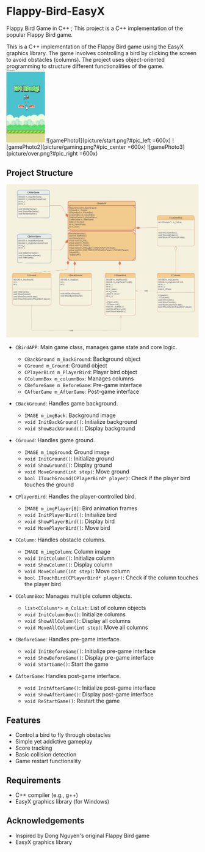 # Flappy-Bird-EasyX
Flappy Bird Game in C++ ; This project is a C++ implementation of the popular Flappy Bird game.

This is a C++ implementation of the Flappy Bird game using the EasyX graphics library. The game involves controlling a bird by clicking the screen to avoid obstacles (columns). The project uses object-oriented programming to structure different functionalities of the game.
<img src="picture/start.png" width="20%">
![gamePhoto1](picture/start.png?#pic_left =600x)  ![gamePhoto2](picture/gaming.png?#pic_center =600x)  ![gamePhoto3](picture/over.png?#pic_right =600x)
## Project Structure
![ClassMap](picture/ClassMap.jpg)
- `CBirdAPP`: Main game class, manages game state and core logic.
  - `CBackGround m_BackGround`: Background object
  - `CGround m_Ground`: Ground object
  - `CPlayerBird m_PlayerBird`: Player bird object
  - `CColumnBox m_columnBox`: Manages columns
  - `CBeforeGame m_BeforeGame`: Pre-game interface
  - `CAfterGame m_AfterGame`: Post-game interface

- `CBackGround`: Handles game background.
  - `IMAGE m_imgBack`: Background image
  - `void InitBackGround()`: Initialize background
  - `void ShowBackGround()`: Display background

- `CGround`: Handles game ground.
  - `IMAGE m_imgGround`: Ground image
  - `void InitGround()`: Initialize ground
  - `void ShowGround()`: Display ground
  - `void MoveGround(int step)`: Move ground
  - `bool ITouchGround(CPlayerBird* player)`: Check if the player bird touches the ground

- `CPlayerBird`: Handles the player-controlled bird.
  - `IMAGE m_imgPlayer[8]`: Bird animation frames
  - `void InitPlayerBird()`: Initialize bird
  - `void ShowPlayerBird()`: Display bird
  - `void MovePlayerBird()`: Move bird

- `CColumn`: Handles obstacle columns.
  - `IMAGE m_imgColumn`: Column image
  - `void InitColumn()`: Initialize column
  - `void ShowColumn()`: Display column
  - `void MoveColumn(int step)`: Move column
  - `bool ITouchBird(CPlayerBird* player)`: Check if the column touches the player bird

- `CColumnBox`: Manages multiple column objects.
  - `list<CColumn*> m_ColLst`: List of column objects
  - `void InitColumnBox()`: Initialize columns
  - `void ShowAllColumn()`: Display all columns
  - `void MoveAllColumn(int step)`: Move all columns

- `CBeforeGame`: Handles pre-game interface.
  - `void InitBeforeGame()`: Initialize pre-game interface
  - `void ShowBeforeGame()`: Display pre-game interface
  - `void StartGame()`: Start the game

- `CAfterGame`: Handles post-game interface.
  - `void InitAfterGame()`: Initialize post-game interface
  - `void ShowAfterGame()`: Display post-game interface
  - `void ReStartGame()`: Restart the game

## Features

- Control a bird to fly through obstacles
- Simple yet addictive gameplay
- Score tracking
- Basic collision detection
- Game restart functionality

## Requirements

- C++ compiler (e.g., g++)
- EasyX graphics library (for Windows)

## Acknowledgements

- Inspired by Dong Nguyen's original Flappy Bird game
- EasyX graphics library


